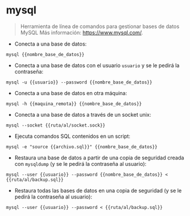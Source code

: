 # mysql

> Herramienta de línea de comandos para gestionar bases de datos MySQL
> Más información: <https://www.mysql.com/>.

- Conecta a una base de datos:

`mysql {{nombre_base_de_datos}}`

- Conecta a una base de datos con el usuario `usuario` y se le pedirá la contraseña:

`mysql -u {{usuario}} --password {{nombre_base_de_datos}}`

- Conecta a una base de datos en otra máquina:

`mysql -h {{maquina_remota}} {{nombre_base_de_datos}}`

- Conecta a una base de datos a través de un socket unix:

`mysql --socket {{ruta/al/socket.sock}}`

- Ejecuta comandos SQL contenidos en un script:

`mysql -e "source {{archivo.sql}}" {{nombre_base_de_datos}}`

- Restaura una base de datos a partir de una copia de seguridad creada con `mysqldump` (y se le pedirá la contraseña al usuario):

`mysql --user {{usuario}} --password {{nombre_base_de_datos}} < {{ruta/al/backup.sql}}`

- Restaura todas las bases de datos en una copia de seguridad (y se le pedirá la contraseña al usuario):

`mysql --user {{usuario}} --password < {{ruta/al/backup.sql}}`
